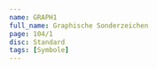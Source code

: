 ```yaml
---
name: GRAPH1
full_name: Graphische Sonderzeichen
page: 104/1
disc: Standard
tags: [Symbole]
---
```

